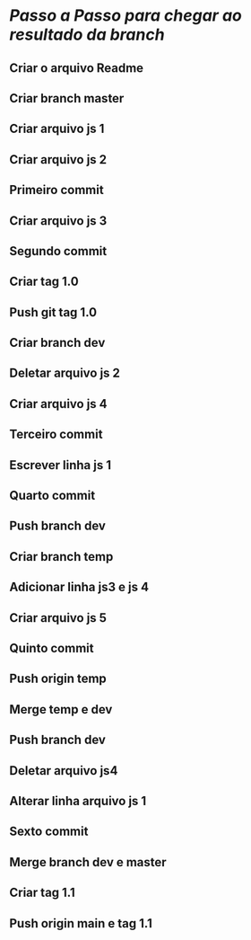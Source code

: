 # *Passo a Passo para chegar ao resultado da branch*

## Criar o arquivo Readme
## Criar branch master
## Criar arquivo js 1
## Criar arquivo js 2
## Primeiro commit
## Criar arquivo js 3
## Segundo commit
## Criar tag 1.0
## Push git tag 1.0
## Criar branch dev
## Deletar arquivo js 2
## Criar arquivo js 4
## Terceiro commit
## Escrever linha js 1
## Quarto commit
## Push branch dev
## Criar branch temp
## Adicionar linha js3 e js 4
## Criar arquivo js 5
## Quinto commit
## Push origin temp
## Merge temp e dev
## Push branch dev
## Deletar arquivo js4 
## Alterar linha arquivo js 1
## Sexto commit
## Merge branch dev e master
## Criar tag 1.1 
## Push origin main e tag 1.1
